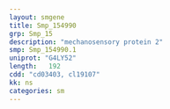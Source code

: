 ```yaml
---
layout: smgene
title: Smp_154990
grp: Smp_15
description: "mechanosensory protein 2"
smp: Smp_154990.1
uniprot: "G4LY52"
length:   192
cdd: "cd03403, cl19107"
kk: ns
categories: sm
---
```

